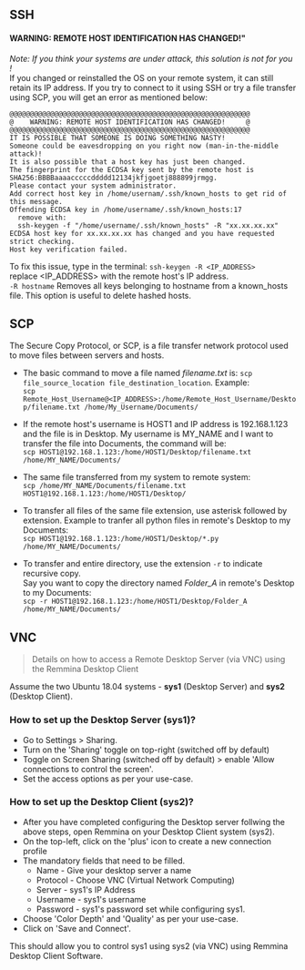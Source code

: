 ## SSH

#### WARNING: REMOTE HOST IDENTIFICATION HAS CHANGED!"
_Note: If you think your systems are under attack, this solution is not for you !_  
If you changed or reinstalled the OS on your remote system, it can still retain its IP address.
If you try to connect to it using SSH or try a file transfer using SCP, 
you will get an error as mentioned below:
```
@@@@@@@@@@@@@@@@@@@@@@@@@@@@@@@@@@@@@@@@@@@@@@@@@@@@@@@@@@@
@    WARNING: REMOTE HOST IDENTIFICATION HAS CHANGED!     @
@@@@@@@@@@@@@@@@@@@@@@@@@@@@@@@@@@@@@@@@@@@@@@@@@@@@@@@@@@@
IT IS POSSIBLE THAT SOMEONE IS DOING SOMETHING NASTY!
Someone could be eavesdropping on you right now (man-in-the-middle attack)!
It is also possible that a host key has just been changed.
The fingerprint for the ECDSA key sent by the remote host is
SHA256:BBBBaaaacccccddddd12134jkfjgoetj888899jrmgg.
Please contact your system administrator.
Add correct host key in /home/usernam/.ssh/known_hosts to get rid of this message.
Offending ECDSA key in /home/username/.ssh/known_hosts:17
  remove with:
  ssh-keygen -f "/home/username/.ssh/known_hosts" -R "xx.xx.xx.xx"
ECDSA host key for xx.xx.xx.xx has changed and you have requested strict checking.
Host key verification failed.
```
To fix this issue, type in the terminal: 
`ssh-keygen -R <IP_ADDRESS>`  
replace <IP_ADDRESS> with the remote host's IP address.  
`-R hostname` Removes all keys belonging to hostname from a known_hosts file. This option is useful to delete hashed hosts.



## SCP

The Secure Copy Protocol, or SCP, is a file transfer network protocol used to move files between servers and hosts.  

* The basic command to move a file named _filename.txt_ is: `scp file_source_location file_destination_location`. Example:  
`scp Remote_Host_Username@<IP_ADDRESS>:/home/Remote_Host_Username/Desktop/filename.txt /home/My_Username/Documents/`  
 

* If the remote host's username is HOST1 and IP address is 192.168.1.123 and the file is in Desktop. 
My username is MY_NAME and I want to transfer the file into Documents, the command will be:  
`scp HOST1@192.168.1.123:/home/HOST1/Desktop/filename.txt /home/MY_NAME/Documents/`
* The same file transferred from my system to remote system:  
`scp /home/MY_NAME/Documents/filename.txt HOST1@192.168.1.123:/home/HOST1/Desktop/`


* To transfer all files of the same file extension, use asterisk followed by extension. 
Example to tranfer all python files in remote's Desktop to my Documents:  
`scp HOST1@192.168.1.123:/home/HOST1/Desktop/*.py /home/MY_NAME/Documents/`


* To transfer and entire directory, use the extension `-r` to indicate recursive copy.   
Say you want to copy the directory named _Folder_A_ in remote's Desktop to my Documents:  
`scp -r HOST1@192.168.1.123:/home/HOST1/Desktop/Folder_A /home/MY_NAME/Documents/`

## VNC

> Details on how to access a Remote Desktop Server (via VNC) using the Remmina Desktop Client

Assume the two Ubuntu 18.04 systems - **sys1** (Desktop Server) and **sys2** (Desktop Client).

### How to set up the Desktop Server (sys1)?

* Go to Settings > Sharing.
* Turn on the 'Sharing' toggle on top-right (switched off by default)
* Toggle on Screen Sharing (switched off by default) > enable 'Allow connections to control the screen'.
* Set the access options as per your use-case.

### How to set up the Desktop Client (sys2)?

* After you have completed configuring the Desktop server follwing the above steps, open Remmina on your Desktop Client system (sys2).
* On the top-left, click on the 'plus' icon to create a new connection profile
* The mandatory fields that need to be filled.
  * Name - Give your desktop server a name
  * Protocol - Choose VNC (Virtual Network Computing)
  * Server - sys1's IP Address
  * Username - sys1's username
  * Password - sys1's password set while configuring sys1.
* Choose 'Color Depth' and 'Quality' as per your use-case.
* Click on 'Save and Connect'.

This should allow you to control sys1 using sys2 (via VNC) using Remmina Desktop Client Software.